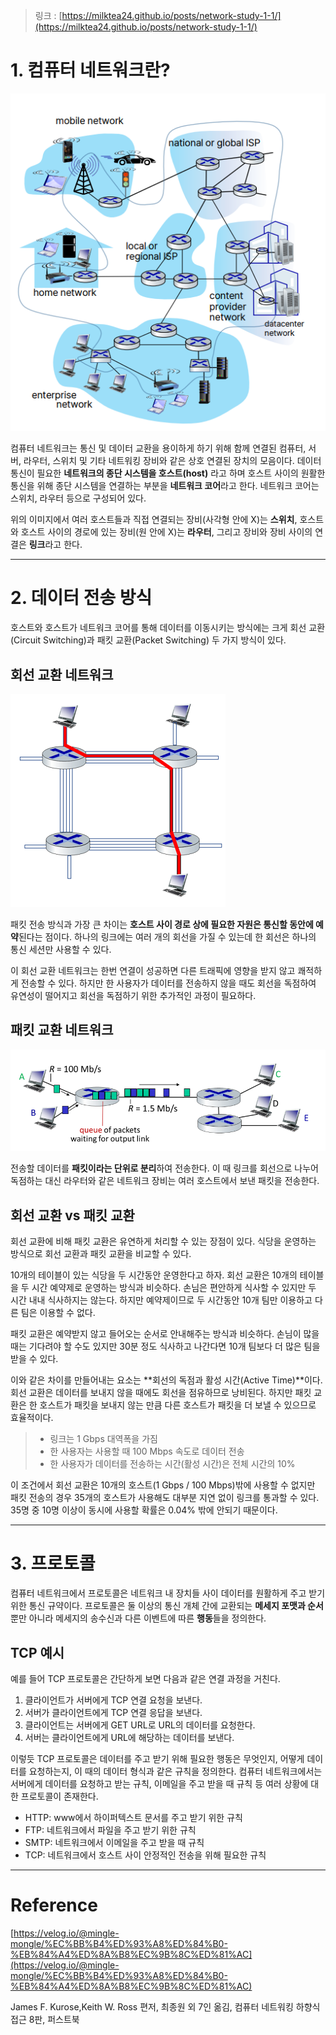 > 링크 : [https://milktea24.github.io/posts/network-study-1-1/](https://milktea24.github.io/posts/network-study-1-1/)

# 1. 컴퓨터 네트워크란?

![img.png](imgs/img.png)

컴퓨터 네트워크는 통신 및 데이터 교환을 용이하게 하기 위해 함께 연결된 컴퓨터, 서버, 라우터, 스위치 및 기타 네트워킹 장비와 같은 상호 연결된 장치의 모음이다.
데이터 통신이 필요한 **네트워크의 종단 시스템을 호스트(host)** 라고 하며 호스트 사이의 원활한 통신을 위해 종단 시스템을 연결하는 부분을 **네트워크 코어**라고 한다.
네트워크 코어는 스위치, 라우터 등으로 구성되어 있다.

위의 이미지에서 여러 호스트들과 직접 연결되는 장비(사각형 안에 X)는 **스위치**, 호스트와 호스트 사이의 경로에 있는 장비(원 안에 X)는 **라우터**, 그리고 장비와 장비 사이의 연결은 **링크**라고 한다.

---

# 2. 데이터 전송 방식

호스트와 호스트가 네트워크 코어를 통해 데이터를 이동시키는 방식에는 크게 회선 교환(Circuit Switching)과 패킷 교환(Packet Switching) 두 가지 방식이 있다.

## 회선 교환 네트워크

![img_2.png](imgs/img_2.png)

패킷 전송 방식과 가장 큰 차이는 **호스트 사이 경로 상에 필요한 자원은 통신할 동안에 예약**된다는 점이다.
하나의 링크에는 여러 개의 회선을 가질 수 있는데 한 회선은 하나의 통신 세션만 사용할 수 있다.

이 회선 교환 네트워크는 한번 연결이 성공하면 다른 트래픽에 영향을 받지 않고 쾌적하게 전송할 수 있다.
하지만 한 사용자가 데이터를 전송하지 않을 때도 회선을 독점하여 유연성이 떨어지고 회선을 독점하기 위한 추가적인 과정이 필요하다.

## 패킷 교환 네트워크

![img_1.png](imgs/img_1.png)

전송할 데이터를 **패킷이라는 단위로 분리**하여 전송한다.
이 때 링크를 회선으로 나누어 독점하는 대신 라우터와 같은 네트워크 장비는 여러 호스트에서 보낸 패킷을  전송한다.


## 회선 교환 vs 패킷 교환

회선 교환에 비해 패킷 교환은 유연하게 처리할 수 있는 장점이 있다.
식당을 운영하는 방식으로 회선 교환과 패킷 교환을 비교할 수 있다.

10개의 테이블이 있는 식당을 두 시간동안 운영한다고 하자.
회선 교환은 10개의 테이블을 두 시간 예약제로 운영하는 방식과 비슷하다.
손님은 편안하게 식사할 수 있지만 두 시간 내내 식사하지는 않는다.
하지만 예약제이므로 두 시간동안 10개 팀만 이용하고 다른 팀은 이용할 수 없다.

패킷 교환은 예약받지 않고 들어오는 순서로 안내해주는 방식과 비슷하다.
손님이 많을 때는 기다려야 할 수도 있지만 30분 정도 식사하고 나간다면 10개 팀보다 더 많은 팀을 받을 수 있다.

이와 같은 차이를 만들어내는 요소는 **회선의 독점과 활성 시간(Active Time)**이다.
회선 교환은 데이터를 보내지 않을 때에도 회선을 점유하므로 낭비된다.
하지만 패킷 교환은 한 호스트가 패킷을 보내지 않는 만큼 다른 호스트가 패킷을 더 보낼 수 있으므로 효율적이다.

> - 링크는 1 Gbps 대역폭을 가짐
> - 한 사용자는 사용할 때 100 Mbps 속도로 데이터 전송
> - 한 사용자가 데이터를 전송하는 시간(활성 시간)은 전체 시간의 10%

이 조건에서 회선 교환은 10개의 호스트(1 Gbps / 100 Mbps)밖에 사용할 수 없지만 패킷 전송의 경우 35개의 호스트가 사용해도 대부분 지연 없이 링크를 통과할 수 있다.
35명 중 10명 이상이 동시에 사용할 확률은 0.04% 밖에 안되기 때문이다.

---

# 3. 프로토콜

컴퓨터 네트워크에서 프로토콜은 네트워크 내 장치들 사이 데이터를 원활하게 주고 받기 위한 통신 규약이다.
프로토콜은 둘 이상의 통신 개체 간에 교환되는 **메세지 포맷과 순서**뿐만 아니라 메세지의 송수신과 다른 이벤트에 따른 **행동**들을 정의한다.

## TCP 예시

예를 들어 TCP 프로토콜은 간단하게 보면 다음과 같은 연결 과정을 거친다.

1. 클라이언트가 서버에게 TCP 연결 요청을 보낸다.
2. 서버가 클라이언트에게 TCP 연결 응답을 보낸다.
3. 클라이언트는 서버에게 GET URL로 URL의 데이터를 요청한다.
4. 서버는 클라이언트에게 URL에 해당하는 데이터를 보낸다.

이렇듯 TCP 프로토콜은 데이터를 주고 받기 위해 필요한 행동은 무엇인지, 어떻게 데이터를 요청하는지, 이 때의 데이터 형식과 같은 규칙을 정의한다.
컴퓨터 네트워크에서는 서버에게 데이터를 요청하고 받는 규칙, 이메일을 주고 받을 때 규칙 등 여러 상황에 대한 프로토콜이 존재한다.

- HTTP: www에서 하이퍼텍스트 문서를 주고 받기 위한 규칙
- FTP: 네트워크에서 파일을 주고 받기 위한 규칙
- SMTP: 네트워크에서 이메일을 주고 받을 때 규칙
- TCP: 네트워크에서 호스트 사이 안정적인 전송을 위해 필요한 규칙

---
# Reference

[https://velog.io/@mingle-mongle/%EC%BB%B4%ED%93%A8%ED%84%B0-%EB%84%A4%ED%8A%B8%EC%9B%8C%ED%81%AC](https://velog.io/@mingle-mongle/%EC%BB%B4%ED%93%A8%ED%84%B0-%EB%84%A4%ED%8A%B8%EC%9B%8C%ED%81%AC)


James F. Kurose,Keith W. Ross 편저, 최종원 외 7인 옮김, 컴퓨터 네트워킹 하향식 접근 8판, 퍼스트북
